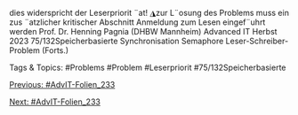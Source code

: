 dies widerspricht der Leserpriorit ¨at!
◮zur L¨osung des Problems muss ein zus ¨atzlicher kritischer Abschnitt
Anmeldung zum Lesen eingef¨uhrt werden
Prof. Dr. Henning Pagnia (DHBW Mannheim) Advanced IT Herbst 2023 75/132Speicherbasierte Synchronisation Semaphore
Leser-Schreiber-Problem (Forts.)

   Tags & Topics:
   #Problems
   #Problem
   #Leserpriorit
   #75/132Speicherbasierte

[Previous: #AdvIT-Folien_233](AdvIT-Folien_233.md)

[Next: #AdvIT-Folien_233](AdvIT-Folien_233.md)